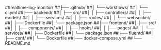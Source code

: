 ##realtime-log-monitor/
##├── .github/
##│   └── workflows/
##│       └── ci.yml
##├── backend/
##│   ├── src/
##│   │   ├── controllers/
##│   │   ├── models/
##│   │   ├── services/
##│   │   ├── routes/
##│   │   └── websocket/
##│   ├── Dockerfile
##│   └── package.json
##├── frontend/
##│   ├── src/
##│   │   ├── components/
##│   │   ├── hooks/
##│   │   ├── pages/
##│   │   └── services/
##│   ├── Dockerfile
##│   └── package.json
##├── fluentd/
##│   ├── conf/
##│   └── Dockerfile
##├── docker-compose.yml
##└── README.md
